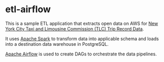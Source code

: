 # etl-airflow
This is a sample ETL application that extracts open data on AWS 
for [New York City Taxi and Limousine Commission (TLC) Trip Record Data](https://registry.opendata.aws/nyc-tlc-trip-records-pds/). 

It uses [Apache Spark](https://spark.apache.org/) to transform data into applicable schema and 
loads into a destination data warehouse in PostgreSQL. 

[Apache Airflow](https://airflow.apache.org/) is used to create DAGs to 
orchestrate the data pipelines. 